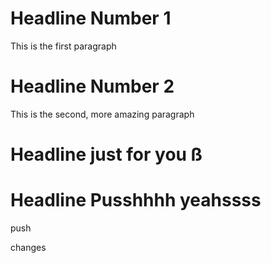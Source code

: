 # Headline Number 1
This is the first paragraph
# Headline Number 2
This is the second, more amazing paragraph
# Headline just for you ß

# Headline Pusshhhh yeahssss
push

changes